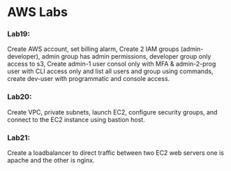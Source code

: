 
# AWS Labs

### Lab19:
  Create AWS account, set billing alarm, Create 2 IAM groups (admin-developer), admin group has admin permissions, developer group only access to s3, Create admin-1 user consol only with MFA & admin-2-prog user with CLI access only and list all users and group using commands, create dev-user with programmatic and console access.

### Lab20:
  Create VPC, private subnets, launch EC2, configure security groups, and connect to the EC2 instance using bastion host.

### Lab21:
  Create a loadbalancer to direct traffic between two EC2 web servers one is apache and the other is nginx.
